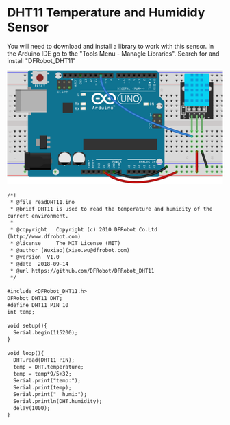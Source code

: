 # DHT11 Temperature and Humididy Sensor

You will need to download and install a library to work with this sensor. In the Arduino IDE go to the "Tools Menu - Managle Libraries". Search for and install "DFRobot_DHT11" 

![Arduino with DHT11 wired](images/Arduino_DHT11.png)

```
/*!
 * @file readDHT11.ino
 * @brief DHT11 is used to read the temperature and humidity of the current environment. 
 *
 * @copyright   Copyright (c) 2010 DFRobot Co.Ltd (http://www.dfrobot.com)
 * @license     The MIT License (MIT)
 * @author [Wuxiao](xiao.wu@dfrobot.com)
 * @version  V1.0
 * @date  2018-09-14
 * @url https://github.com/DFRobot/DFRobot_DHT11
 */

#include <DFRobot_DHT11.h>
DFRobot_DHT11 DHT;
#define DHT11_PIN 10
int temp;

void setup(){
  Serial.begin(115200);
}

void loop(){
  DHT.read(DHT11_PIN);
  temp = DHT.temperature;
  temp = temp*9/5+32;
  Serial.print("temp:");
  Serial.print(temp);
  Serial.print("  humi:");
  Serial.println(DHT.humidity);
  delay(1000);
}
```
